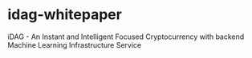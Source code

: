 # idag-whitepaper
iDAG - An Instant and Intelligent Focused Cryptocurrency with backend Machine Learning Infrastructure Service
